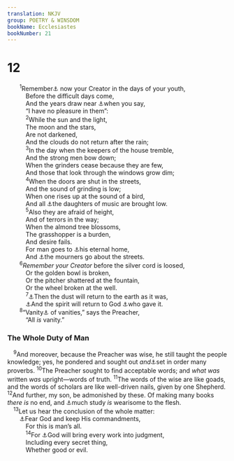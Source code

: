```yaml
---
translation: NKJV
group: POETRY & WINSDOM
bookName: Ecclesiastes 
bookNumber: 21
---
```


<div class="title"><h1>12</h1></div>
<span class="verse tr_12_1">  <sup>1</sup>Remember<a data-toggle="tooltip" data-placement="bottom" title="2 Chr. 34:3; Prov. 22:6; Lam. 3:27">⚓</a> now your Creator in the days of your youth,<br/>   Before the difficult days come,<br/>   And the years draw near <a data-toggle="tooltip" data-placement="bottom" title="2 Sam. 19:35">⚓</a>when you say,<br/>   “I have no pleasure in them”:<br/></span>
<span class="verse tr_12_2">   <sup>2</sup>While the sun and the light,<br/>   The moon and the stars,<br/>   Are not darkened,<br/>   And the clouds do not return after the rain;<br/></span>
<span class="verse tr_12_3">   <sup>3</sup>In the day when the keepers of the house tremble,<br/>   And the strong men bow down;<br/>   When the grinders cease because they are few,<br/>   And those that look through the windows grow dim;<br/></span>
<span class="verse tr_12_4">   <sup>4</sup>When the doors are shut in the streets,<br/>   And the sound of grinding is low;<br/>   When one rises up at the sound of a bird,<br/>   And all <a data-toggle="tooltip" data-placement="bottom" title="2 Sam. 19:35">⚓</a>the daughters of music are brought low.<br/></span>
<span class="verse tr_12_5">   <sup>5</sup>Also they are afraid of height,<br/>   And of terrors in the way;<br/>   When the almond tree blossoms,<br/>   The grasshopper is a burden,<br/>   And desire fails.<br/>   For man goes to <a data-toggle="tooltip" data-placement="bottom" title="Job 17:13">⚓</a>his eternal home,<br/>   And <a data-toggle="tooltip" data-placement="bottom" title="Gen. 50:10; Jer. 9:17">⚓</a>the mourners go about the streets.<br/></span>
<span class="verse tr_12_6">  <sup>6</sup><i>Remember</i> <i>your</i> <i>Creator</i> before the silver cord is loosed,<br/>   Or the golden bowl is broken,<br/>   Or the pitcher shattered at the fountain,<br/>   Or the wheel broken at the well.<br/></span>
<span class="verse tr_12_7">   <sup>7</sup><a data-toggle="tooltip" data-placement="bottom" title="Gen. 3:19; Job 34:15; Ps. 90:3">⚓</a>Then the dust will return to the earth as it was,<br/>   <a data-toggle="tooltip" data-placement="bottom" title="Eccl. 3:21">⚓</a>And the spirit will return to God <a data-toggle="tooltip" data-placement="bottom" title="Num. 16:22; 27:16; Job 34:14; Is. 57:16; Zech. 12:1">⚓</a>who gave it.<br/></span>
<span class="verse tr_12_8">  <sup>8</sup>“Vanity<a data-toggle="tooltip" data-placement="bottom" title="Ps. 62:9">⚓</a> of vanities,” says the Preacher,<br/>   “All <i>is</i> vanity.”<br/></span>
<div class="title"><h3>The Whole Duty of Man</h3></div>
<span class="verse tr_12_9"> <sup>9</sup>And moreover, because the Preacher was wise, he still taught the people knowledge; yes, he pondered and sought out <i>and</i><a data-toggle="tooltip" data-placement="bottom" title="1 Kin. 4:32">⚓</a>set in order many proverbs. </span>
<span class="verse tr_12_10"><sup>10</sup>The Preacher sought to find acceptable words; and <i>what</i> <i>was</i> written <i>was</i> upright—words of truth. </span>
<span class="verse tr_12_11"><sup>11</sup>The words of the wise are like goads, and the words of scholars are like well-driven nails, given by one Shepherd. </span>
<span class="verse tr_12_12"><sup>12</sup>And further, my son, be admonished by these. Of making many books <i>there</i> <i>is</i> no end, and <a data-toggle="tooltip" data-placement="bottom" title="Eccl. 1:18">⚓</a>much study <i>is</i> wearisome to the flesh.<br/></span>
<span class="verse tr_12_13"> <sup>13</sup>Let us hear the conclusion of the whole matter:<br/>  <a data-toggle="tooltip" data-placement="bottom" title="(Deut. 6:2; 10:12); Mic. 6:8">⚓</a>Fear God and keep His commandments,<br/>   For this is man’s all.<br/></span>
<span class="verse tr_12_14">   <sup>14</sup>For <a data-toggle="tooltip" data-placement="bottom" title="Eccl. 11:9; Matt. 12:36; (Acts 17:30, 31; Rom. 2:16; 1 Cor. 4:5; 2 Cor. 5:10)">⚓</a>God will bring every work into judgment,<br/>   Including every secret thing,<br/>   Whether good or evil.<br/></span>
